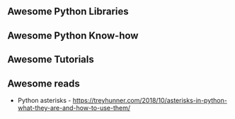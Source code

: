 ## Awesome Python Libraries

## Awesome Python Know-how 

## Awesome Tutorials

## Awesome reads
* Python asterisks - https://treyhunner.com/2018/10/asterisks-in-python-what-they-are-and-how-to-use-them/
